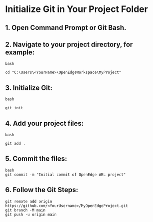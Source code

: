 
# Initialize Git in Your Project Folder
## 1. Open Command Prompt or Git Bash.

## 2. Navigate to your project directory, for example:
~~~
bash

cd "C:\Users\<YourName>\OpenEdgeWorkspace\MyProject"
~~~

## 3. Initialize Git:
~~~
bash

git init
~~~

## 4. Add your project files:

~~~
bash

git add .
~~~

## 5. Commit the files:

~~~
bash
git commit -m "Initial commit of OpenEdge ABL project"
~~~

## 6. Follow the Git Steps:

~~~
git remote add origin https://github.com/<YourUsername>/MyOpenEdgeProject.git
git branch -M main
git push -u origin main
~~~
